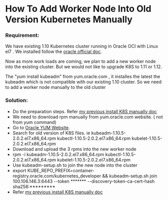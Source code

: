 # How To Add Worker Node Into Old Version Kubernetes Manually
### Requirement:
 We have existing 1.10 Kubernetes cluster running  in Oracle OCI with Linux el7 . We installed follow the [oracle official doc](https://docs.oracle.com/cd/E52668_01/E88884/html/kubernetes_install_overview.html).
 
 Now as more work loads are coming, we plan to add a new worker node into the existing cluster. But we would not like to upgrade K8S to 1.11 or 1.12.  

 The "yum install kubeadm"  from  yum.oracle.com , it installes the latest the kubeadm which is not compatible with our existing 1.10 cluster.  So we need to add a worker node manually to the old cluster



### Solution:
* Do the preparation steps. Refer [my previous install K8S manually doc](https://github.com/HenryXie1/How-To-Manually-Install-Kubernetes-for-Oracle-Linux-in-Oracle-OCI#preparationall-kubernetes-nodes)
* We need to download rpm manually from yum.oracle.com website. ( not from yum command)
 * Go to [Oracle YUM Website](https://yum.oracle.com/repo/OracleLinux/OL7/developer/x86_64/index.html).
 * Search for old version of K8S files. ie  kubeadm-1.10.5-2.0.2.el7.x86_64.rpm   kubectl-1.10.5-2.0.2.el7.x86_64.rpm  kubelet-1.10.5-2.0.2.el7.x86_64.rpm
 * Download and upload the 3 rpms into the new worker node
 * rpm -i kubeadm-1.10.5-2.0.2.el7.x86_64.rpm   kubectl-1.10.5-2.0.2.el7.x86_64.rpm  kubelet-1.10.5-2.0.2.el7.x86_64.rpm
* Use kubeadm-setup.sh to join the new node into the cluster
 * export KUBE_REPO_PREFIX=container-registry.oracle.com/kubernetes_developer && kubeadm-setup.sh join 100.106.146.3:6443 --token ******* --discovery-token-ca-cert-hash sha256:*********
 * Refer [my previous install K8S manually doc](https://github.com/HenryXie1/How-To-Manually-Install-Kubernetes-for-Oracle-Linux-in-Oracle-OCI/blob/master/README.md#setting-worker-node) 
